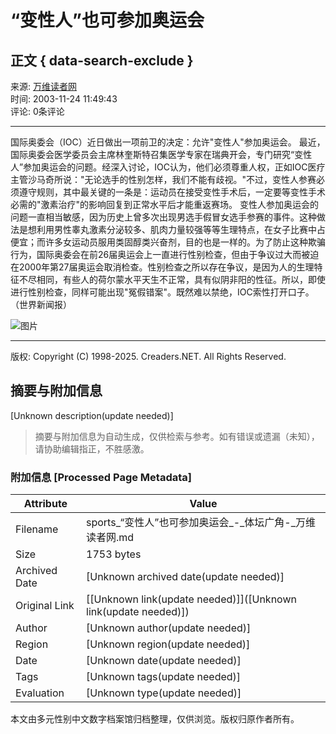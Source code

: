 # “变性人”也可参加奥运会

## 正文 { data-search-exclude }


来源: [万维读者网](https://www.creaders.net)  
时间: 2003-11-24 11:49:43  
评论: 0条评论  

---

国际奥委会（IOC）近日做出一项前卫的决定：允许"变性人"参加奥运会。 最近，国际奥委会医学委员会主席林奎斯特召集医学专家在瑞典开会，专门研究“变性人”参加奥运会的问题。经深入讨论，IOC认为，他们必须尊重人权，正如IOC医疗主管沙马奇所说："无论选手的性别怎样，我们不能有歧视。"不过，变性人参赛必须遵守规则，其中最关键的一条是：运动员在接受变性手术后，一定要等变性手术必需的"激素治疗"的影响回复到正常水平后才能重返赛场。 变性人参加奥运会的问题一直相当敏感，因为历史上曾多次出现男选手假冒女选手参赛的事件。这种做法是想利用男性睾丸激素分泌较多、肌肉力量较强等等生理特点，在女子比赛中占便宜；而许多女运动员服用类固醇类兴奋剂，目的也是一样的。为了防止这种欺骗行为，国际奥委会在前26届奥运会上一直进行性别检查，但由于争议过大而被迫在2000年第27届奥运会取消检查。性别检查之所以存在争议，是因为人的生理特征不尽相同，有些人的荷尔蒙水平天生不正常，具有似阴非阳的性征。所以，即使进行性别检查，同样可能出现"冤假错案"。既然难以禁绝，IOC索性打开口子。（世界新闻报）

![图片](https://pub.creaders.net/images/tu_15.png)

---

版权: Copyright (C) 1998-2025. Creaders.NET. All Rights Reserved.
<!-- tcd_original_link https://sports.creaders.net/2003/11/24/635578.html -->


## 摘要与附加信息

<!-- tcd_abstract -->
[Unknown description(update needed)]
<!-- tcd_abstract_end -->

> 摘要与附加信息为自动生成，仅供检索与参考。如有错误或遗漏（未知），请协助编辑指正，不胜感激。

### 附加信息 [Processed Page Metadata]

| Attribute       | Value                                  |
|-----------------|----------------------------------------|
| Filename        | sports_“变性人”也可参加奥运会_-_体坛广角-_万维读者网.md                             |
| Size            | 1753 bytes                           |
| Archived Date   | [Unknown archived date(update needed)]                             |
| Original Link   | [[Unknown link(update needed)]]([Unknown link(update needed)])                       |
| Author          | [Unknown author(update needed)]                               |
| Region          | [Unknown region(update needed)]                               |
| Date            | [Unknown date(update needed)]                                 |
| Tags            | [Unknown tags(update needed)]                                 |
| Evaluation            | [Unknown type(update needed)]                                 |
<!-- tcd_table_end -->

本文由多元性别中文数字档案馆归档整理，仅供浏览。版权归原作者所有。
